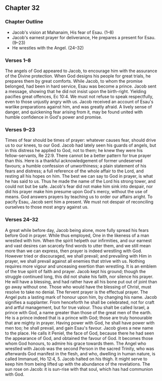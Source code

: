 ## Chapter 32

### Chapter Outline

- Jacob's vision at Mahanaim, His fear of Esau. (1–8)
- Jacob's earnest prayer for deliverance, He prepares a present for Esau. (9–23)
- He wrestles with the Angel. (24–32)

### Verses 1–8

The angels of God appeared to Jacob, to encourage him with the assurance of the Divine protection. When God designs his people for great trials, he prepares them by great comforts. While Jacob, to whom the promise belonged, had been in hard service, Esau was become a prince. Jacob sent a message, showing that he did not insist upon the birth-right. Yielding pacifies great offences, Ec 10:4. We must not refuse to speak respectfully, even to those unjustly angry with us. Jacob received an account of Esau's warlike preparations against him, and was greatly afraid. A lively sense of danger, and quickening fear arising from it, may be found united with humble confidence in God's power and promise.

### Verses 9–23

Times of fear should be times of prayer: whatever causes fear, should drive us to our knees, to our God. Jacob had lately seen his guards of angels, but in this distress he applied to God, not to them; he knew they were his fellow-servants, Re 22:9. There cannot be a better pattern for true prayer than this. Here is a thankful acknowledgement of former undeserved favours; a humble confession of unworthiness; a plain statement of his fears and distress; a full reference of the whole affair to the Lord, and resting all his hopes on him. The best we can say to God in prayer, is what he has said to us. Thus he made the name of the Lord his strong tower, and could not but be safe. Jacob's fear did not make him sink into despair, nor did his prayer make him presume upon God's mercy, without the use of means. God answers prayers by teaching us to order our affairs aright. To pacify Esau, Jacob sent him a present. We must not despair of reconciling ourselves to those most angry against us.

### Verses 24–32

A great while before day, Jacob being alone, more fully spread his fears before God in prayer. While thus employed, One in the likeness of a man wrestled with him. When the spirit helpeth our infirmities, and our earnest and vast desires can scarcely find words to utter them, and we still mean more than we can express, then prayer is indeed wrestling with God. However tried or discouraged, we shall prevail; and prevailing with Him in prayer, we shall prevail against all enemies that strive with us. Nothing requires more vigour and unceasing exertion than wrestling. It is an emblem of the true spirit of faith and prayer. Jacob kept his ground; though the struggle continued long, this did not shake his faith, nor silence his prayer. He will have a blessing, and had rather have all his bone put out of joint than go away without one. Those who would have the blessing of Christ, must resolve to take no denial. The fervent prayer is the effectual prayer. The Angel puts a lasting mark of honour upon him, by changing his name. Jacob signifies a supplanter. From henceforth he shall be celebrated, not for craft and artful management, but for true valour. Thou shalt be called Israel, a prince with God, a name greater than those of the great men of the earth. He is a prince indeed that is a prince with God; those are truly honourable that are mighty in prayer. Having power with God, he shall have power with men too; he shall prevail, and gain Esau's favour. Jacob gives a new name to the place. He calls it Peniel, the face of God, because there he had seen the appearance of God, and obtained the favour of God. It becomes those whom God honours, to admire his grace towards them. The Angel who wrestled with Jacob was the second Person in the sacred Trinity, who was afterwards God manifest in the flesh, and who, dwelling in human nature, is called Immanuel, Ho 12:4, 5. Jacob halted on his thigh. It might serve to keep him from being lifted up with the abundance of the revelations. The sun rose on Jacob: it is sun-rise with that soul, which has had communion with God.

